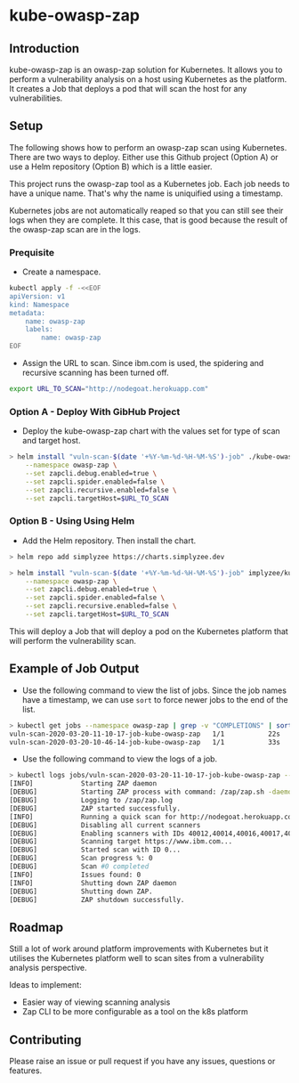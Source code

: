 # kube-owasp-zap

## Introduction

kube-owasp-zap is an owasp-zap solution for Kubernetes. It allows you to perform a vulnerability analysis on a host using Kubernetes as the platform. It creates a Job that deploys a pod that will scan the host for any vulnerabilities.

## Setup

The following shows how to perform an owasp-zap scan using Kubernetes. There are two ways to deploy. Either use this Github project (Option A) or use a Helm repository (Option B) which is a little easier.

This project runs the owasp-zap tool as a Kubernetes job. Each job needs to have a unique name. That's why the name is uniquified using a timestamp.

Kubernetes jobs are not automatically reaped so that you can still see their logs when they are complete. It this case, that is good because the result of the owasp-zap scan are in the logs.

### Prequisite

* Create a namespace.

```bash
kubectl apply -f -<<EOF
apiVersion: v1
kind: Namespace
metadata:
    name: owasp-zap
    labels:
        name: owasp-zap
EOF
```

* Assign the URL to scan. Since ibm.com is used, the spidering and recursive scanning has been turned off.

```bash
export URL_TO_SCAN="http://nodegoat.herokuapp.com"
```

### Option A - Deploy With GibHub Project

* Deploy the kube-owasp-zap chart with the values set for type of scan and target host.

```bash
> helm install "vuln-scan-$(date '+%Y-%m-%d-%H-%M-%S')-job" ./kube-owasp-zap \
    --namespace owasp-zap \
    --set zapcli.debug.enabled=true \
    --set zapcli.spider.enabled=false \
    --set zapcli.recursive.enabled=false \
    --set zapcli.targetHost=$URL_TO_SCAN
```

### Option B - Using Using Helm

* Add the Helm repository. Then install the chart.

```bash
> helm repo add simplyzee https://charts.simplyzee.dev

> helm install "vuln-scan-$(date '+%Y-%m-%d-%H-%M-%S')-job" implyzee/kube-owasp-zap \
    --namespace owasp-zap \
    --set zapcli.debug.enabled=true \
    --set zapcli.spider.enabled=false \
    --set zapcli.recursive.enabled=false \
    --set zapcli.targetHost=$URL_TO_SCAN
```

This will deploy a Job that will deploy a pod on the Kubernetes platform that will perform the vulnerability scan.

## Example of Job Output

* Use the following command to view the list of jobs. Since the job names have a timestamp, we can use `sort` to force newer jobs to the end of the list.

```bash
> kubectl get jobs --namespace owasp-zap | grep -v "COMPLETIONS" | sort
vuln-scan-2020-03-20-11-10-17-job-kube-owasp-zap   1/1           22s        6m53s
vuln-scan-2020-03-20-10-46-14-job-kube-owasp-zap   1/1           33s        30m
```

* Use the following command to view the logs of a job.

```bash
> kubectl logs jobs/vuln-scan-2020-03-20-11-10-17-job-kube-owasp-zap --namespace owasp-zap
[INFO]            Starting ZAP daemon
[DEBUG]           Starting ZAP process with command: /zap/zap.sh -daemon -port 8080 -config api.disablekey=true.
[DEBUG]           Logging to /zap/zap.log
[DEBUG]           ZAP started successfully.
[INFO]            Running a quick scan for http://nodegoat.herokuapp.com
[DEBUG]           Disabling all current scanners
[DEBUG]           Enabling scanners with IDs 40012,40014,40016,40017,40018
[DEBUG]           Scanning target https://www.ibm.com...
[DEBUG]           Started scan with ID 0...
[DEBUG]           Scan progress %: 0
[DEBUG]           Scan #0 completed
[INFO]            Issues found: 0
[INFO]            Shutting down ZAP daemon
[DEBUG]           Shutting down ZAP.
[DEBUG]           ZAP shutdown successfully.
```

## Roadmap

Still a lot of work around platform improvements with Kubernetes but it utilises the Kubernetes platform well to scan sites from a vulnerability analysis perspective. 

Ideas to implement:
* Easier way of viewing scanning analysis
* Zap CLI to be more configurable as a tool on the k8s platform

## Contributing

Please raise an issue or pull request if you have any issues, questions or features.
